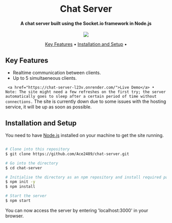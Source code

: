 <h1 align="center">
  Chat Server
</h1>

<h4 align="center">A chat server built using the Socket.io framework in Node.js</h4>
 <p align = "center"> <img src="https://user-images.githubusercontent.com/62785682/198514870-1384b57f-2ca5-4311-85d8-f9b2c610cedf.gif">

<p align="center">
  <a href="#key-features">Key Features</a> •
  <a href="#installation-and-setup">Installation and Setup</a> •
</p>

## Key Features

* Realtime communication between clients.
* Up to 5 simultaeneous clients.

``  <a href="https://chat-server-l23v.onrender.com/">Live Demo</a> •
Note: The site might need a few refreshes on the first try; the server automatically goes to sleep after a certain period of time without connections. ``
The site is currently down due to some issues with the hosting service, it will be up as soon as possible.



## Installation and Setup
You need to have [Node.js](https://nodejs.org/en/) installed on your machine to get the site running.

```bash

# Clone into this repository 
$ git clone https://github.com/Ace2489/chat-server.git 

# Go into the directory
$ cd chat-server

# Initialise the directory as an npm repository and install required packages
$ npm init -y
$ npm install

# Start the server
$ npm start
```
You can now access the server by entering 'localhost:3000' in your browser.
